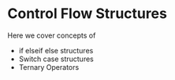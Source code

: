# Control Flow Structures

Here we cover concepts of
- if elseif else structures
- Switch case structures
- Ternary Operators
